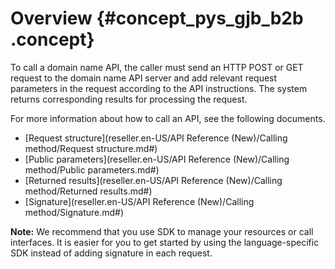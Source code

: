 # Overview {#concept_pys_gjb_b2b .concept}

To call a domain name API, the caller must send an HTTP POST or GET request to the domain name API server and add relevant request parameters in the request according to the API instructions. The system returns corresponding results for processing the request.

For more information about how to call an API, see the following documents.

-   [Request structure](reseller.en-US/API Reference (New)/Calling method/Request structure.md#)
-   [Public parameters](reseller.en-US/API Reference (New)/Calling method/Public parameters.md#)
-   [Returned results](reseller.en-US/API Reference (New)/Calling method/Returned results.md#)
-   [Signature](reseller.en-US/API Reference (New)/Calling method/Signature.md#)

**Note:** We recommend that you use SDK to manage your resources or call interfaces. It is easier for you to get started by using the language-specific SDK instead of adding signature in each request.

